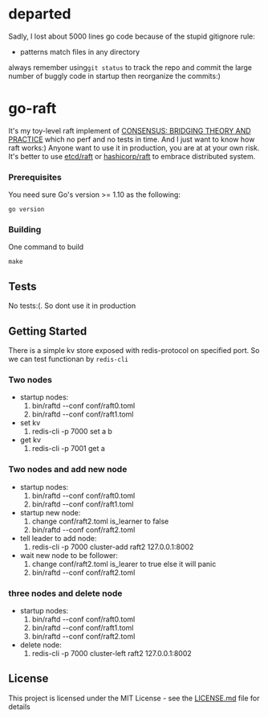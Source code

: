 # departed

Sadly, I lost about 5000 lines go code because of the stupid gitignore rule: 

 * patterns match files in any directory

always remember using`git status` to track the repo and commit the large number of buggly code in startup then reorganize the commits:)

# go-raft

It's my toy-level raft implement of [CONSENSUS: BRIDGING THEORY AND PRACTICE](https://ramcloud.stanford.edu/~ongaro/thesis.pdf) which no perf and no tests in time. And I just want to know how raft works:) Anyone want to use it in production, you are at at your own risk. It's better to use [etcd/raft](https://github.com/etcd-io/etcd/tree/master/raft) or [hashicorp/raft](https://github.com/hashicorp/raft) to embrace distributed system.


### Prerequisites

You need sure Go's version >= 1.10 as the following:

```
go version
```

### Building

One command to build

```
make
```

## Tests

No tests:(. So dont use it in production

## Getting Started

There is a simple kv store exposed with redis-protocol on specified port. So we can test functionan by `redis-cli`

### Two nodes

* startup nodes:
    1. bin/raftd --conf conf/raft0.toml
    2. bin/raftd --conf conf/raft1.toml
* set kv
    1. redis-cli -p 7000 set a b
* get kv
    1. redis-cli -p 7001 get a

### Two nodes and add new node
* startup nodes:
    1. bin/raftd --conf conf/raft0.toml
    2. bin/raftd --conf conf/raft1.toml
* startup new node:
    1. change conf/raft2.toml is_learner to false
    2. bin/raftd --conf conf/raft2.toml
* tell leader to add node:
    1. redis-cli -p 7000 cluster-add raft2 127.0.0.1:8002
* wait new node to be follower:
    1. change conf/raft2.toml is_learer to true else it will panic
    2. bin/raftd --conf conf/raft2.toml

### three nodes and delete node
* startup nodes:
    1. bin/raftd --conf conf/raft0.toml
    2. bin/raftd --conf conf/raft1.toml 
    3. bin/raftd --conf conf/raft2.toml 
* delete node:
    1. redis-cli -p 7000 cluster-left raft2 127.0.0.1:8002

## License

This project is licensed under the MIT License - see the [LICENSE.md](LICENSE.md) file for details